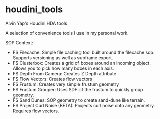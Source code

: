 # houdini_tools
Alvin Yap's Houdini HDA tools

A selection of convenience tools I use in my personal work. 

SOP Context:
* FS Filecache: Simple file caching tool built around the filecache sop. Supports versioning as well as subframe export.
* FS Clusterbox: Creates a grid of boxes around an incoming object. Allows you to pick how many boxes in each axis.
* FS Depth From Camera: Creates Z Depth attribute
* FS Flow Vectors: Creates flow vectors
* FS Frustum: Creates very simple frustum geometry
* FS Frustum Grouper: Uses SDF of the frustum to quickly group geometry.
* FS Sand Dunes: SOP geometry to create sand-dune like terrain. 
* FS Project Curl Noise (BETA): Projects curl noise onto any geometry. Requires flow vectors.
